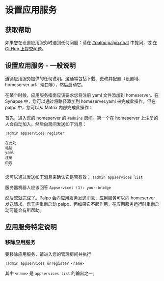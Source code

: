 # 设置应用服务

## 获取帮助

如果您在设置应用服务时遇到任何问题：请在 [#palpo:palpo.chat](https://matrix.to/#/#palpo:palpo.chat) 中提问，或 [在 GitHub 上提交问题](https://github.com/matrix-construct/palpo/issues/new)。

## 设置应用服务 - 一般说明

遵循应用服务提供的任何说明。这通常包括下载、更改其配置（设置域、homeserver url、端口等），然后启动它。

在某个时候，应用服务指南应该要求您将注册 yaml 文件添加到 homeserver。在 Synapse 中，您可以通过将路径添加到 homeserver.yaml 来完成此操作，但在 palpo 中，您可以从 Matrix 内部完成此操作：

首先，进入您的 homeserver 的 `#admins` 房间。第一个在 homeserver 上注册的人会自动加入。然后向房间发送如下消息：

    !admin appservices register
    ```
    在此处
    粘贴
    yaml
    注册
    内容
    ```

您可以通过发送如下消息来确认它是否有效：
`!admin appservices list`

服务器机器人应该回答 `Appservices (1): your-bridge`

然后您就完成了。Palpo 会向应用服务发送消息，应用服务可以向 homeserver 发送请求。您无需重新启动 palpo，但如果它不起作用，在应用服务运行时重新启动可能会有所帮助。

## 应用服务特定说明

### 移除应用服务

要移除应用服务，请进入您的管理房间并执行

`!admin appservices unregister <name>`

其中 `<name>` 是 `appservices list` 的输出之一。